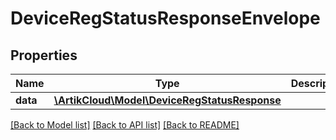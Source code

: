 # DeviceRegStatusResponseEnvelope

## Properties
Name | Type | Description | Notes
------------ | ------------- | ------------- | -------------
**data** | [**\ArtikCloud\Model\DeviceRegStatusResponse**](DeviceRegStatusResponse.md) |  | [optional] 

[[Back to Model list]](../README.md#documentation-for-models) [[Back to API list]](../README.md#documentation-for-api-endpoints) [[Back to README]](../README.md)


